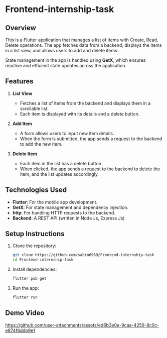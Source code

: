 # Frontend-internship-task

## Overview

This is a Flutter application that manages a list of items with Create, Read, Delete operations. The app fetches data from a backend, displays the items in a list view, and allows users to add and delete items. 

State management in the app is handled using **GetX**, which ensures reactive and efficient state updates across the application.

## Features

1. **List View**  
   - Fetches a list of items from the backend and displays them in a scrollable list.
   - Each item is displayed with its details and a delete button.
   
2. **Add Item**  
   - A form allows users to input new item details.
   - When the form is submitted, the app sends a request to the backend to add the new item.

3. **Delete Item**  
   - Each item in the list has a delete button.
   - When clicked, the app sends a request to the backend to delete the item, and the list updates accordingly.

## Technologies Used

- **Flutter**: For the mobile app development.
- **GetX**: For state management and dependency injection.
- **http**: For handling HTTP requests to the backend.
- **Backend**: A REST API (written in Node Js, Express Js)

## Setup Instructions

1. Clone the repository:

   ```bash
   git clone https://github.com/sabin6969/Frontend-internship-task
   cd Frontend-internship-task
   ```

2. Install dependencies:

   ```bash
   flutter pub get
   ```

3. Run the app:

   ```bash
   flutter run
   ```
## Demo Video


https://github.com/user-attachments/assets/ed6b3e0e-9caa-4259-8c0c-e874f6ddb9e1

